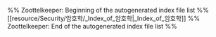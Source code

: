 %% Zoottelkeeper: Beginning of the autogenerated index file list  %%
 [[resource/Security/암호학/_Index_of_암호학|_Index_of_암호학]]
%% Zoottelkeeper: End of the autogenerated index file list  %%
